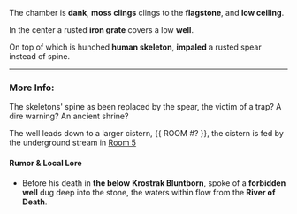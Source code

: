 The chamber is **dank**, **moss clings** clings to the **flagstone**, and **low ceiling**. 

In the center a rusted **iron grate** covers a low **well**.

On top of which is hunched **human skeleton**, **impaled** a rusted spear instead of spine.

---

### More Info:

The skeletons' spine as been replaced by the spear, the victim of a trap? A dire warning? An ancient shrine?

The well leads down to a larger cistern, {{ ROOM #? }}, the cistern is fed by the underground stream in [Room 5](Room%205.md)

#### Rumor & Local Lore

* Before his death in **the below** **Krostrak Bluntborn**, spoke of a **forbidden well** dug deep into the stone, the waters within flow from the **River of Death**.
